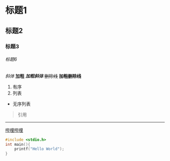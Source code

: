 
# 标题1

## 标题2

### 标题3

###### 标题6
*斜体* 
**加粗**
***加粗斜体***
~~删除线~~
**~~加粗删除线~~**

1. 有序
2. 列表

* 无序列表

> 引用

---
[哔哩哔哩](https://bilibili.com)


```c
#include <stdio.h>
int main(){
	printf("Hello World");
}
```

